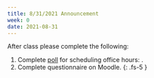 ```yaml
---
title: 8/31/2021 Announcement
week: 0
date: 2021-08-31
---
```


After class please complete the following: 

1. Complete [poll](http://whenisgood.net/bwm7nsz) for scheduling office hours: .
2. Complete questionnaire on Moodle. 
{: .fs-5 }
